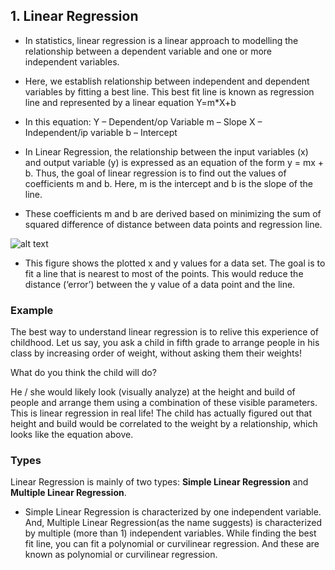 ## 1. **Linear Regression**

- In statistics, linear regression is a linear approach to modelling the relationship between a dependent variable and one or more independent variables. 

- Here, we establish relationship between independent and dependent variables by fitting a best line. This best fit line is known as regression line and represented by a linear equation 
       Y=m*X+b

- In this equation:
      Y – Dependent/op Variable 
      m – Slope
      X – Independent/ip variable
      b – Intercept

- In Linear Regression, the relationship between the input variables (x) and output variable (y) is expressed as an equation of the form y = mx + b. Thus, the goal of linear regression is to find out the values of coefficients m and b. Here, m is the intercept and b is the slope of the line.

- These coefficients m and b are derived based on minimizing the sum of squared difference of distance between data points and regression line.


![alt text](https://drive.google.com/uc?id=1AT798OKqf7c6Sf0G9b-29b4Kvhngc0cn)

- This figure shows the plotted x and y values for a data set. The goal is to fit a line that is nearest to most of the points. This would reduce the distance (‘error’) between the y value of a data point and the line.


### **Example** 

The best way to understand linear regression is to relive this experience of childhood. Let us say, you ask a child in fifth grade to arrange people in his class by increasing order of weight, without asking them their weights! 

What do you think the child will do? 

He / she would likely look (visually analyze) at the height and build of people and arrange them using a combination of these visible parameters. This is linear regression in real life! The child has actually figured out that height and build would be correlated to the weight by a relationship, which looks like the equation above.

### **Types** 

Linear Regression is mainly of two types: **Simple Linear Regression** and **Multiple Linear Regression**. 

- Simple Linear Regression is characterized by one independent variable. And, Multiple Linear Regression(as the name suggests) is characterized by multiple (more than 1) independent variables. While finding the best fit line, you can fit a polynomial or curvilinear regression. And these are known as polynomial or curvilinear regression.